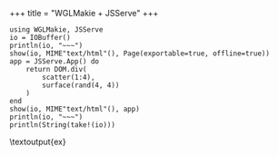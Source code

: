 +++
title = "WGLMakie + JSServe"
+++

```julia:ex
using WGLMakie, JSServe
io = IOBuffer()
println(io, "~~~")
show(io, MIME"text/html"(), Page(exportable=true, offline=true))
app = JSServe.App() do
    return DOM.div(
        scatter(1:4),
        surface(rand(4, 4))
    )
end
show(io, MIME"text/html"(), app)
println(io, "~~~")
println(String(take!(io)))
```
\textoutput{ex}